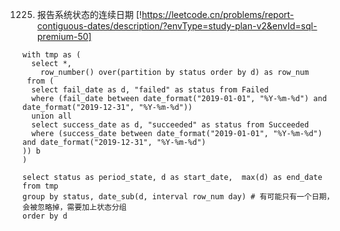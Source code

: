 1225. 报告系统状态的连续日期 [!https://leetcode.cn/problems/report-contiguous-dates/description/?envType=study-plan-v2&envId=sql-premium-50]
``` Mysql
with tmp as (
  select *, 
	row_number() over(partition by status order by d) as row_num
 from (
  select fail_date as d, "failed" as status from Failed
  where (fail_date between date_format("2019-01-01", "%Y-%m-%d") and date_format("2019-12-31", "%Y-%m-%d"))
  union all
  select success_date as d, "succeeded" as status from Succeeded
  where (success_date between date_format("2019-01-01", "%Y-%m-%d") and date_format("2019-12-31", "%Y-%m-%d")
)) b
)

select status as period_state, d as start_date,  max(d) as end_date
from tmp
group by status, date_sub(d, interval row_num day) # 有可能只有一个日期，会被忽略掉，需要加上状态分组
order by d
```

